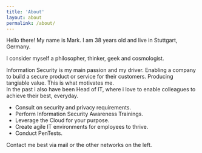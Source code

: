 ```yaml
---
title: 'About'
layout: about
permalink: /about/
---
```


Hello there! My name is Mark. I am 38 years old and live in Stuttgart,  Germany.

I consider myself a philosopher, thinker, geek and cosmologist.

Information Security is my main passion and my driver. Enabling a company to build a secure product or service for their customers. Producing tangiable value. This is what motivates me.  
In the past i also have been Head of IT, where i love to enable colleagues to achieve their best, everyday.

- Consult on security and privacy requirements.
- Perform Information Security Awareness Trainings.
- Leverage the Cloud for your purpose.
- Create agile IT environments for employees to thrive.
- Conduct PenTests.

Contact me best via mail or the other networks on the left.
